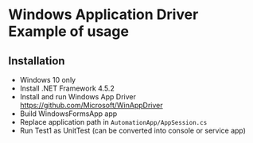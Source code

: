 
# Windows Application Driver Example of usage  

## Installation 

- Windows 10 only
- Install .NET Framework 4.5.2
- Install and run Windows App Driver https://github.com/Microsoft/WinAppDriver
- Build WindowsFormsApp app
- Replace application path in `AutomationApp/AppSession.cs`
- Run Test1 as UnitTest (can be converted into console or service app)
